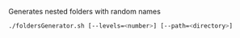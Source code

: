 Generates nested folders with random names

```bash
./foldersGenerator.sh [--levels=<number>] [--path=<directory>]

```

